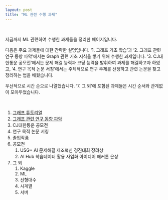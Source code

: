 ```yaml
---
layout: post
title: "ML 관련 수행 과제"
---
```


<br>

지금까지 ML 관련하여 수행한 과제들을 정리한 페이지입니다.

다음은 주요 과제들에 대한 간략한 설명입니다. ‘1. 그래프 기초 학습’과 ‘2. 그래프 관련 연구 동향 파악’에서는 Graph 관련 기초 지식을 쌓기 위해 수행한 과제입니다. ‘3. CJ대한통운 공모전’에서는 문제 해결 능력과 코딩 능력을 발휘하여 과제를 해결하고자 하였고, ‘4. 연구 목적 논문 서칭’에서는 주체적으로 연구 주제를 선정하고 관련 논문을 찾고 정리하는 법을 배웠습니다.

우선적으로 시간 순으로 나열했습니다.  ‘7. 그 외’에 포함된 과제들은 시간 순서와 관계없이 모아두었습니다.

<br>

1. [그래프 튜토리얼](https://suhwanmylife.github.io/%EA%B7%B8%EB%9E%98%ED%94%84-%ED%8A%9C%ED%86%A0%EB%A6%AC%EC%96%BC/)
2. [그래프 관련 연구 동향 파악](https://suhwanmylife.github.io/%EA%B7%B8%EB%9E%98%ED%94%84-%EA%B4%80%EB%A0%A8-%EB%85%BC%EB%AC%B8-%ED%9B%91%EC%96%B4%EB%B3%B4%EA%B8%B0-(%EA%B7%B8%EB%9E%98%ED%94%84-%EC%98%A4%EB%A7%88%EC%B9%B4%EC%84%B8)/)
3. CJ대한통운 공모전
4. 연구 목적 논문 서칭
5. 졸업작품
6. 공모전
    1. USG+ AI 문제해결 제조혁신 경진대회 장려상
    2. AI Hub 학습데이터 활용 사업화 아이디어 해커톤 은상
7. 그 외
    1. Kaggle
    2. ML
    3. 선형대수
    4. 시계열
    5. 서버

